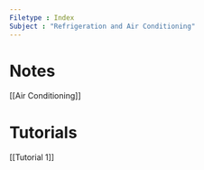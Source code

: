 ```yaml
---
Filetype : Index
Subject : "Refrigeration and Air Conditioning"
---
```


# Notes
[[Air Conditioning]]

# Tutorials
[[Tutorial 1]]